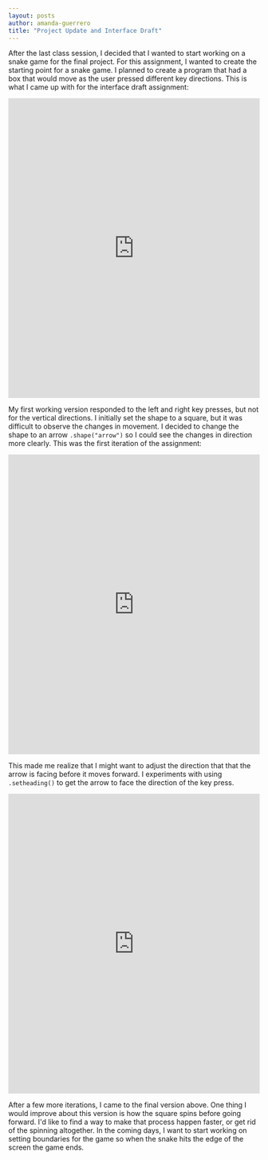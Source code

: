```yaml
---
layout: posts
author: amanda-guerrero
title: "Project Update and Interface Draft"
---
```


After the last class session, I decided that I wanted to start working on a snake game for the final project. For this assignment, I wanted to create the starting point for a snake game. I planned to create a program that had a box that would move as the user pressed different key directions. 
This is what I came up with for the interface draft assignment:
<iframe src="https://trinket.io/embed/python/900908cc19" width="100%" height="600" frameborder="0" marginwidth="0" marginheight="0" allowfullscreen></iframe>

My first working version responded to the left and right key presses, but not for the vertical directions. I initially set the shape to a square, but it was difficult to observe the changes in movement. I decided to change the shape to an arrow `.shape("arrow")` so I could see the changes in direction more clearly.
This was the first iteration of the assignment: 

<iframe src="https://trinket.io/embed/python/937a7b6912" width="100%" height="600" frameborder="0" marginwidth="0" marginheight="0" allowfullscreen></iframe>
 
This made me realize that I might want to adjust the direction that that the arrow is facing before it moves forward. I experiments with using `.setheading()` to get the arrow to face the direction of the key press. 
<iframe src="https://trinket.io/embed/python/137d15204e" width="100%" height="600" frameborder="0" marginwidth="0" marginheight="0" allowfullscreen></iframe>

After a few more iterations, I came to the final version above. One thing I would improve about this version is how the square spins before going forward. I'd like to find a way to make that process happen faster, or get rid of the spinning altogether. 
In the coming days, I want to start working on setting boundaries for the game so when the snake hits the edge of the screen the game ends. 

